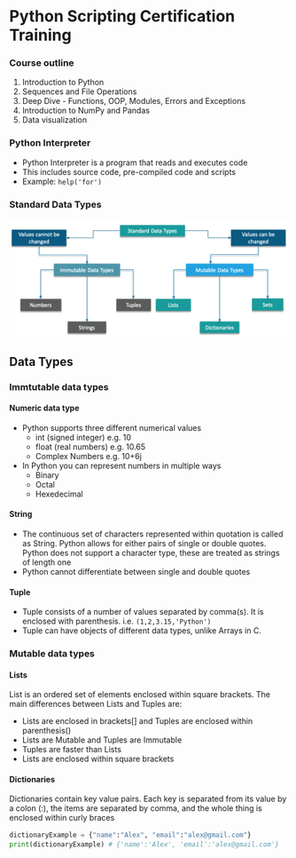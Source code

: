 # Python Scripting Certification Training

### Course outline
1. Introduction to Python
2. Sequences and File Operations
3. Deep Dive - Functions, OOP, Modules, Errors and Exceptions
4. Introduction to NumPy and Pandas
5. Data visualization

### Python Interpreter
- Python Interpreter is a program that reads and executes code
- This includes source code, pre-compiled code and scripts
- Example: `help('for')`

### Standard Data Types
![](img/datatypes.png)

## Data Types

### Immtutable data types
#### Numeric data type
- Python supports three different numerical values
  - int (signed integer) e.g. 10
  - float (real numbers) e.g. 10.65
  - Complex Numbers e.g. 10+6j
- In Python you can represent numbers in multiple ways
  - Binary
  - Octal
  - Hexedecimal

#### String
- The continuous set of characters represented within quotation is called as String. Python allows for either pairs of single or double quotes. Python does not support a character type, these are treated as strings of length one
- Python cannot differentiate between single and double quotes

#### Tuple
- Tuple consists of a number of values separated by comma(s). It is enclosed with parenthesis. i.e. `(1,2,3.15,'Python')`
- Tuple can have objects of different data types, unlike Arrays in C.

### Mutable data types
#### Lists
List is an ordered set of elements enclosed within square brackets. The main differences between Lists and Tuples are:
- Lists are enclosed in brackets[] and Tuples are enclosed within parenthesis()
- Lists are Mutable and Tuples are Immutable
- Tuples are faster than Lists
- Lists are enclosed within square brackets

#### Dictionaries
Dictionaries contain key value pairs. Each key is separated from its value by a colon (:), the items are separated by comma, and the whole thing is enclosed within curly braces
```python
dictionaryExample = {"name":"Alex", "email":"alex@gmail.com"}
print(dictionaryExample) # {'name':'Alex', 'email':'alex@gmail.com'}
```

